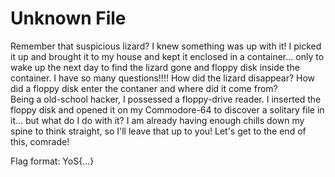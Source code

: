 # Unknown File

Remember that suspicious lizard? I knew something was up with it! I picked it up and brought it to my house and kept it enclosed in a container... only to wake up the next day to find the lizard gone and floppy disk inside the container. I have so many questions!!!! How did the lizard disappear? How did a floppy disk enter the contaner and where did it come from? </br>
Being a old-school hacker, I possessed a floppy-drive reader. I inserted the floppy disk and opened it on my Commodore-64 to discover a solitary file in it... but what do I do with it? I am already having enough chills down my spine to think straight, so I'll leave that up to you! Let's get to the end of this, comrade!

Flag format: YoS{...}
